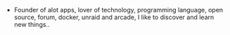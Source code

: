- Founder of alot apps, lover of technology, programming language, open source, forum, docker, unraid and arcade, I like to discover and learn new things..
  <br>



































































































































































































































































































































































































































































































